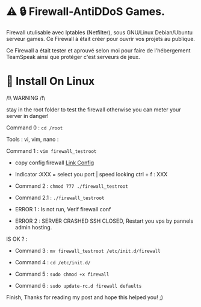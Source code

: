 
# ⚠️ 🔒 Firewall-AntiDDoS Games.
Firewall utulisable avec Iptables (Netfilter), sous GNU/Linux Debian/Ubuntu serveur games. Ce Firewall à était créer pour ouvrir vos projets au publique.

Ce Firewall a était tester et aprouvé selon moi pour faire de l'hébergement TeamSpeak ainsi que protéger c'est serveurs de jeux.

# 📁 Install On Linux

/!\ WARNING /!\

stay in the root folder to test the firewall otherwise you can meter your server in danger!

Command 0 : `cd /root`

Tools : vi, vim, nano :

Command 1 : `vim firewall_testroot`

* copy config firewall
[Link Config](https://github.com/BadySmith/Firewall-AntiDDoS-Linux/blob/master/firewall.sh)

* Indicator :XXX = select you port | speed looking ctrl + f : XXX

* Command 2 : `chmod 777 ./firewall_testroot`
* Command 2.1 : `./firewall_testroot`

* ERROR 1 : Is not run, Verif firewall conf
* ERROR 2 : SERVER CRASHED SSH CLOSED, Restart you vps by pannels admin hosting.

IS OK ? :

* Command 3 : `mv firewall_testroot /etc/init.d/firewall`

* Command 4 : `cd /etc/init.d/`

* Command 5 : `sudo chmod +x firewall`

* Command 6 : `sudo update-rc.d firewall defaults`

Finish, Thanks for reading my post and hope this helped you! ;)
